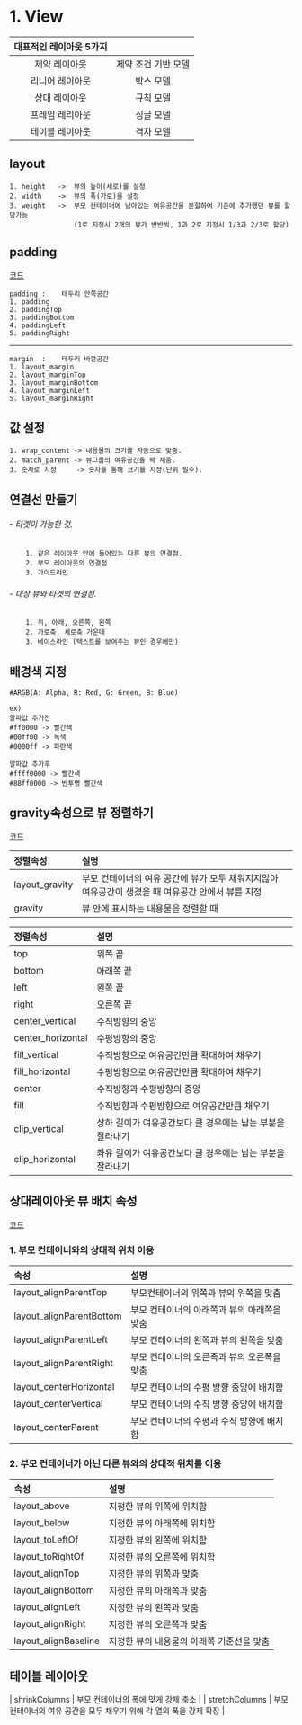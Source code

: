 # 1. View

| 대표적인 레이아웃 5가지| |
| :---: | :---: |
| 제약 레이아웃  | 제약 조건 기반 모델 |
| 리니어 레이아웃 | 박스 모델 |
| 상대 레이아웃  | 규칙 모델 |
| 프레임 레리아웃 | 싱글 모델 |
| 테이블 레이아웃 | 격자 모델 |

## layout

    1. height   ->  뷰의 높이(세로)를 설정
    2. width    ->  뷰의 폭(가로)을 설정
    3. weight   ->  부모 컨테이너에 남아있는 여유공간을 분할하여 기존에 추가했던 뷰를 할당가능
                    (1로 지정시 2개의 뷰가 반반씩, 1과 2로 지정시 1/3과 2/3로 할당)


## padding

[코드](https://github.com/nickjw0205/android-practice/blob/master/SampleLinearLayout/app/src/main/res/layout/padding.xml)

    padding :    테두리 안쪽공간
    1. padding
    2. paddingTop
    3. paddingBottom
    4. paddingLeft
    5. paddingRight
-------
    margin  :    테두리 바깥공간
    1. layout_margin
    2. layout_marginTop
    3. layout_marginBottom
    4. layout_marginLeft
    5. layout_marginRight


## 값 설정

    1. wrap_content -> 내용물의 크기를 자동으로 맞춤. 
    2. match_parent -> 뷰그룹의 여유공간을 꽉 채움.
    3. 숫자로 지정     -> 숫자를 통해 크기를 지정(단위 필수). 

## 연결선 만들기

###### - 타겟이 가능한 것.
        1. 같은 레이아웃 안에 들어있는 다른 뷰의 연결점.
        2. 부모 레이아웃의 연결점
        3. 가이드라인

###### - 대상 뷰와 타겟의 연결점.
        1. 위, 아래, 오른쪽, 왼쪽
        2. 가로축, 세로축 가운데
        3. 베이스라인 (텍스트를 보여주는 뷰인 경우에만)

## 배경색 지정

    #ARGB(A: Alpha, R: Red, G: Green, B: Blue)

    ex)
    알파값 추가전
    #ff0000 -> 빨간색
    #00ff00 -> 녹색
    #0000ff -> 파란색 

    알파값 추가후
    #ffff0000 -> 빨간색
    #88ff0000 -> 반투명 빨간색


## gravity속성으로 뷰 정렬하기

[코드](https://github.com/nickjw0205/android-practice/blob/master/SampleLinearLayout/app/src/main/res/layout/gravity.xml)

| 정렬속성 | 설명 |
| :-- | :-- |
| layout_gravity | 부모 컨테이너의 여유 공간에 뷰가 모두 채워지지않아 여유공간이 생겼을 때 여유공간 안에서 뷰를 지정|
| gravity | 뷰 안에 표시하는 내용물을 정렬할 때 |


| 정렬속성 | 설명 |
| :-- | :-- |
| top | 위쪽 끝 |
| bottom | 아래쪽 끝 |
| left | 왼쪽 끝 |
| right | 오른쪽 끝 |
| center_vertical | 수직방향의 중앙 |
| center_horizontal | 수평방향의 중앙 |
| fill_vertical | 수직방향으로 여유공간만큼 확대하여 채우기 |
| fill_horizontal | 수평방향으로 여유공간만큼 확대하여 채우기 |
| center | 수직방향과 수평방향의 중앙 |
| fill | 수직방향과 수평방향으로 여유공간만큼 채우기 |
| clip_vertical | 상하 길이가 여유공간보다 클 경우에는 남는 부분을 잘라내기 |
| clip_horizontal | 좌유 길이가 여유공간보다 클 경우에는 남는 부분을 잘라내기 |


## 상대레이아웃 뷰 배치 속성

[코드](https://github.com/nickjw0205/android-practice/blob/master/SampleRelativeLayout/app/src/main/res/layout/activity_main.xml)

### 1. 부모 컨테이너와의 상대적 위치 이용 
| 속성 | 설명 |
| :-- | :-- |
| layout_alignParentTop | 부모컨테이너의 위쪽과 뷰의 위쪽을 맞춤 |
| layout_alignParentBottom | 부모 컨테이너의 아래쪽과 뷰의 아래쪽을 맞춤 |
| layout_alignParentLeft | 부모 컨테이너의 왼쪽과 뷰의 왼쪽을 맞춤 |
| layout_alignParentRight | 부모 컨테이너의 오른족과 뷰의 오른쪽을 맞춤 |
| layout_centerHorizontal | 부모 컨테이너의 수평 방향 중앙에 배치함 |
| layout_centerVertical | 부모 컨테이너의 수직 방향 중앙에 배치함 |
| layout_centerParent | 부모 컨테이너의 수평과 수직 방향에 배치함 |
    
### 2. 부모 컨테이너가 아닌 다른 뷰와의 상대적 위치를 이용
| 속성 | 설명 |
| :-- | :-- |
| layout_above | 지정한 뷰의 위쪽에 위치함 |
| layout_below | 지정한 뷰의 아래쪽에 위치함 |
| layout_toLeftOf | 지정한 뷰의 왼쪽에 위치함 |
| layout_toRightOf | 지정한 뷰의 오른쪽에 위치함 |
| layout_alignTop | 지정한 뷰의 위쪽과 맞춤 |
| layout_alignBottom | 지정한 뷰의 아래쪽과 맞춤 |
| layout_alignLeft | 지정한 뷰의 왼쪽과 맞춤 |
| layout_alignRight | 지정한 뷰의 오른쪽과 맞춤 |
| layout_alignBaseline | 지정한 뷰의 내용물의 아래쪽 기준선을 맞춤 |

## 테이블 레이아웃

| shrinkColumns | 부모 컨테이너의 폭에 맞게 강제 축소 |
| stretchColumns | 부모 컨테이너의 여유 공간을 모두 채우기 위해 각 열의 폭을 강제 확장 |











